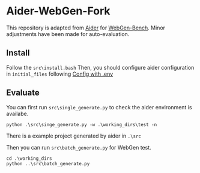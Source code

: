 # Aider-WebGen-Fork
This repository is adapted from [Aider](https://github.com/Aider-AI/aider) for [WebGen-Bench](https://github.com/mnluzimu/WebGen-Bench).
Minor adjustments have been made for auto-evaluation.

## Install
Follow the `src\install.bash`
Then, you should configure aider configuration in  `initial_files` following [Config with .env](https://aider.chat/docs/config/dotenv.html)

## Evaluate
You can first run `src\single_generate.py` to check the aider environment is availabe.

```shell
python .\src\singe_generate.py -w .\working_dirs\test -n

```

There is a example project generated by aider in `.\src`

Then you can run `src\batch_generate.py` for WebGen test.

```shell
cd .\working_dirs
python ..\src\batch_generate.py

```
